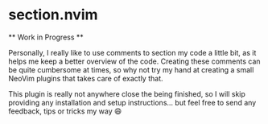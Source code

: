# section.nvim

** Work in Progress **

Personally, I really like to use comments to section my code a little bit, as it helps me
keep a better overview of the code. Creating these comments can be quite cumbersome at times,
so why not try my hand at creating a small NeoVim plugins that takes care of exactly that.

This plugin is really not anywhere close the being finished, so I will skip providing any
installation and setup instructions... but feel free to send any feedback, tips or tricks my way 😄
